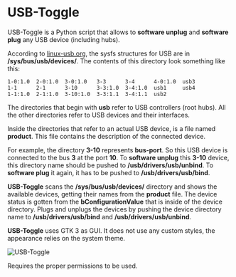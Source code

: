 # USB-Toggle

USB-Toggle is a Python script that allows to **software unplug** and **software plug** any USB device (including hubs).

According to [linux-usb.org](http://www.linux-usb.org/FAQ.html), the sysfs structures for USB are in **/sys/bus/usb/devices/**. The contents of this directory look something like this:

    1-0:1.0  2-0:1.0  3-0:1.0   3-3      3-4      4-0:1.0  usb3 
    1-1      2-1      3-10      3-3:1.0  3-4:1.0  usb1     usb4
    1-1:1.0  2-1:1.0  3-10:1.0  3-3:1.1  3-4:1.1  usb2

The directories that begin with **usb** refer to USB controllers (root hubs). All the other directories refer to USB devices and their interfaces.

Inside the directories that refer to an actual USB device, is a file named **product**. This file contains the description of the connected device.

For example, the directory **3-10** represents **bus-port**. So this USB device is connected to the bus **3** at the port **10**. To **software unplug** this **3-10** device, this directory name should be pushed to **/usb/drivers/usb/unbind**. To **software plug** it again, it has to be pushed to **/usb/drivers/usb/bind**.

**USB-Toggle** scans the **/sys/bus/usb/devices/** directory and shows the available devices, getting their names from the **product** file. The device status is gotten from the **bConfigurationValue** that is inside of the device directory. Plugs and unplugs the devices by pushing the device directory name to **/usb/drivers/usb/bind** and **/usb/drivers/usb/unbind**.

**USB-Toggle** uses GTK 3 as GUI. It does not use any custom styles, the appearance relies on the system theme. 

![USB-Toggle](https://www.dropbox.com/s/6gu4kc68ytqnleu/usb-toggle.png?raw=1)

Requires the proper permissions to be used.

